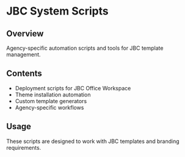 # JBC System Scripts

## Overview
Agency-specific automation scripts and tools for JBC template management.

## Contents
- Deployment scripts for JBC Office Workspace
- Theme installation automation
- Custom template generators
- Agency-specific workflows

## Usage
These scripts are designed to work with JBC templates and branding requirements.